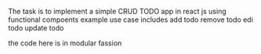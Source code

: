 The task is to implement a simple CRUD TODO app in react js using functional compoents
example use case includes
add todo 
remove todo 
edi todo 
update todo 

the code here is in modular fassion 
